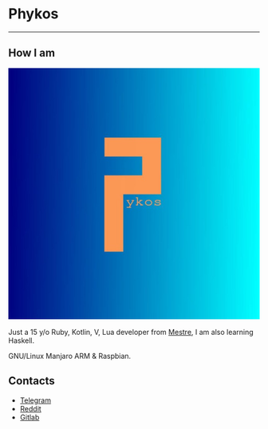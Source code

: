 # Phykos
--------

## How I am

![12.jpg](12.jpg)

Just a 15 y/o Ruby, Kotlin, V, Lua developer from [Mestre](https://en.wikipedia.org/wiki/Mestre), I am also learning Haskell.

GNU/Linux Manjaro ARM & Raspbian.

## Contacts

- [Telegram](t.me/rubydev)
- [Reddit](https://www.reddit.com/user/GPhykos/)
- [Gitlab](https://gitlab.com/phykos)